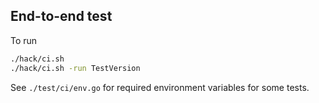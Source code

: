 ## End-to-end test

To run

```bash
./hack/ci.sh
./hack/ci.sh -run TestVersion
```

See `./test/ci/env.go` for required environment variables for some tests.

